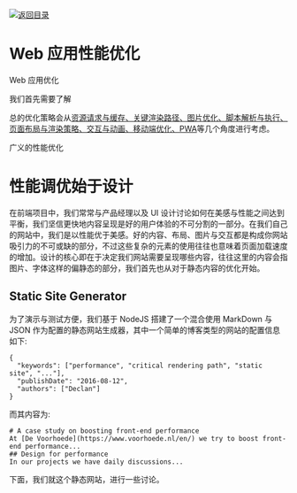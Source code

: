 [![返回目录](https://parg.co/US3)](https://parg.co/UGZ)

# Web 应用性能优化

Web 应用优化

我们首先需要了解

总的优化策略会从[资源请求与缓存、关键渲染路径、图片优化、脚本解析与执行、页面布局与渲染策略、交互与动画、移动端优化、PWA]()等几个角度进行考虑。

广义的性能优化

# 性能调优始于设计

在前端项目中，我们常常与产品经理以及 UI 设计讨论如何在美感与性能之间达到平衡，我们坚信更快地内容呈现是好的用户体验的不可分割的一部分。在我们自己的网站中，我们是以性能优于美感。好的内容、布局、图片与交互都是构成你网站吸引力的不可或缺的部分，不过这些复杂的元素的使用往往也意味着页面加载速度的增加。设计的核心即在于决定我们网站需要呈现哪些内容，往往这里的内容会指图片、字体这样的偏静态的部分，我们首先也从对于静态内容的优化开始。

## Static Site Generator

为了演示与测试方便，我们基于 NodeJS 搭建了一个混合使用 MarkDown 与 JSON 作为配置的静态网站生成器，其中一个简单的博客类型的网站的配置信息如下:

```
{
  "keywords": ["performance", "critical rendering path", "static site", "..."],
  "publishDate": "2016-08-12",
  "authors": ["Declan"]
}
```

而其内容为:

```
# A case study on boosting front-end performance
At [De Voorhoede](https://www.voorhoede.nl/en/) we try to boost front-end performance...
## Design for performance
In our projects we have daily discussions...
```

下面，我们就这个静态网站，进行一些讨论。
